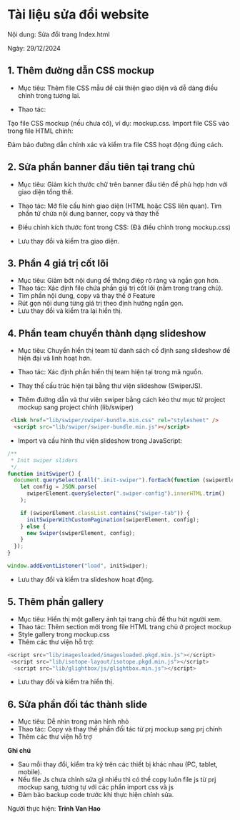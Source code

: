 # Tài liệu sửa đổi website
Nội dung: Sửa đổi trang Index.html

Ngày: 29/12/2024

## 1. Thêm đường dẫn CSS mockup

- Mục tiêu: Thêm file CSS mẫu để cải thiện giao diện và dễ dàng điều chỉnh trong tương lai.

- Thao tác:

Tạo file CSS mockup (nếu chưa có), ví dụ: mockup.css.
Import file CSS vào trong file HTML chính:

 <link href="css/mockup.css" rel="stylesheet" />

Đảm bảo đường dẫn chính xác và kiểm tra file CSS hoạt động đúng cách.

## 2. Sửa phần banner đầu tiên tại trang chủ

- Mục tiêu: Giảm kích thước chữ trên banner đầu tiên để phù hợp hơn với giao diện tổng thể.

- Thao tác:
Mở file cấu hình giao diện (HTML hoặc CSS liên quan).
Tìm phần tử chứa nội dung banner, copy và thay thế
- Điều chỉnh kích thước font trong CSS:
(Đã điều chỉnh trong mockup.css)
- Lưu thay đổi và kiểm tra giao diện.

## 3. Phần 4 giá trị cốt lõi

- Mục tiêu: Giảm bớt nội dung để thông điệp rõ ràng và ngắn gọn hơn.
- Thao tác:
Xác định file chứa phần giá trị cốt lõi (nằm trong trang chủ).
- Tìm phần nội dung, copy và thay thế ở Feature
- Rút gọn nội dung từng giá trị theo định hướng ngắn gọn.
- Lưu thay đổi và kiểm tra lại hiển thị.

## 4. Phần team chuyển thành dạng slideshow

- Mục tiêu: Chuyển hiển thị team từ danh sách cố định sang slideshow để hiện đại và linh hoạt hơn.

- Thao tác:
Xác định phần hiển thị team hiện tại trong mã nguồn.
- Thay thế cấu trúc hiện tại bằng thư viện slideshow (SwiperJS).
- Thêm đường dẫn và thư viên swiper bằng cách kéo thư mục từ project mockup sang project chính (lib/swiper)
```html
 <link href="lib/swiper/swiper-bundle.min.css" rel="stylesheet" />
  <script src="lib/swiper/swiper-bundle.min.js"></script>
```
- Import và cấu hình thư viện slideshow trong JavaScript:
```js
/**
 * Init swiper sliders
 */
function initSwiper() {
  document.querySelectorAll(".init-swiper").forEach(function (swiperElement) {
    let config = JSON.parse(
      swiperElement.querySelector(".swiper-config").innerHTML.trim()
    );

    if (swiperElement.classList.contains("swiper-tab")) {
      initSwiperWithCustomPagination(swiperElement, config);
    } else {
      new Swiper(swiperElement, config);
    }
  });
}

window.addEventListener("load", initSwiper);
```
- Lưu thay đổi và kiểm tra slideshow hoạt động.

## 5. Thêm phần gallery
- Mục tiêu: Hiển thị một gallery ảnh tại trang chủ để thu hút người xem.
- Thao tác: Thêm section mới trong file HTML trang chủ ở project mockup
- Style gallery trong mockup.css
- Thêm các thư viện hỗ trợ:
```js
<script src="lib/imagesloaded/imagesloaded.pkgd.min.js"></script>
 <script src="lib/isotope-layout/isotope.pkgd.min.js"></script>
  <script src="lib/glightbox/js/glightbox.min.js"></script>
  ```
- Lưu thay đổi và kiểm tra hiển thị.

## 6. Sửa phần đối tác thành slide
- Mục tiêu: Dễ nhìn trong màn hình nhỏ
- Thao tác: Copy và thay thế phần đối tác từ prj mockup sang prj chính
- Thêm các thư viện hỗ trợ 

**Ghi chú**
- Sau mỗi thay đổi, kiểm tra kỹ trên các thiết bị khác nhau (PC, tablet, mobile).
- Nếu file Js chưa chỉnh sửa gì nhiều thì có thể copy luôn file js từ prj mockup sang, tương tự với các phần import css và js
- Đảm bảo backup code trước khi thực hiện chỉnh sửa.

Người thực hiện:
**Trinh Van Hao**

